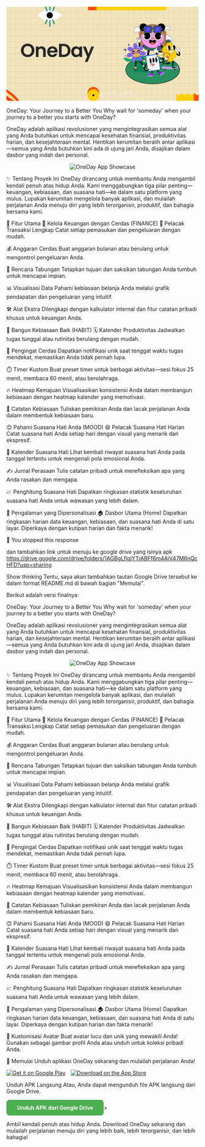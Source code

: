 <p align="center">
<img src="https://github.com/EsGoreng/oneday-android-app-flutter/blob/main/oneday_feature_banner_2.png" alt="OneDay App Showcase"/>
</p>
OneDay: Your Journey to a Better You
Why wait for 'someday' when your journey to a better you starts with OneDay?

OneDay adalah aplikasi revolusioner yang mengintegrasikan semua alat yang Anda butuhkan untuk mencapai kesehatan finansial, produktivitas harian, dan kesejahteraan mental. Hentikan kerumitan beralih antar aplikasi—semua yang Anda butuhkan kini ada di ujung jari Anda, disajikan dalam dasbor yang indah dan personal.

<p align="center">
<img src="https://via.placeholder.com/800x400.png?text=OneDay+App+Showcase" alt="OneDay App Showcase"/>
</p>

✨ Tentang Proyek Ini
OneDay dirancang untuk membantu Anda mengambil kendali penuh atas hidup Anda. Kami menggabungkan tiga pilar penting—keuangan, kebiasaan, dan suasana hati—ke dalam satu platform yang mulus. Lupakan kerumitan mengelola banyak aplikasi, dan mulailah perjalanan Anda menuju diri yang lebih terorganisir, produktif, dan bahagia bersama kami.

🚀 Fitur Utama
💸 Kelola Keuangan dengan Cerdas (FINANCE)
📝 Pelacak Transaksi Lengkap
Catat setiap pemasukan dan pengeluaran dengan mudah.

💰 Anggaran Cerdas
Buat anggaran bulanan atau berulang untuk mengontrol pengeluaran Anda.

🏦 Rencana Tabungan
Tetapkan tujuan dan saksikan tabungan Anda tumbuh untuk mencapai impian.

📊 Visualisasi Data
Pahami kebiasaan belanja Anda melalui grafik pendapatan dan pengeluaran yang intuitif.

🛠️ Alat Ekstra
Dilengkapi dengan kalkulator internal dan fitur catatan pribadi khusus untuk keuangan Anda.

🎯 Bangun Kebiasaan Baik (HABIT)
🗓️ Kalender Produktivitas
Jadwalkan tugas tunggal atau rutinitas berulang dengan mudah.

🔔 Pengingat Cerdas
Dapatkan notifikasi unik saat tenggat waktu tugas mendekat, memastikan Anda tidak pernah lupa.

⏱️ Timer Kustom
Buat preset timer untuk berbagai aktivitas—sesi fokus 25 menit, membaca 60 menit, atau berolahraga.

🔥 Heatmap Kemajuan
Visualisasikan konsistensi Anda dalam membangun kebiasaan dengan heatmap kalender yang memotivasi.

📓 Catatan Kebiasaan
Tuliskan pemikiran Anda dan lacak perjalanan Anda dalam membentuk kebiasaan baru.

😊 Pahami Suasana Hati Anda (MOOD)
😄 Pelacak Suasana Hati Harian
Catat suasana hati Anda setiap hari dengan visual yang menarik dan ekspresif.

📅 Kalender Suasana Hati
Lihat kembali riwayat suasana hati Anda pada tanggal tertentu untuk mengenali pola emosional Anda.

✍️ Jurnal Perasaan
Tulis catatan pribadi untuk merefleksikan apa yang Anda rasakan dan mengapa.

📈 Penghitung Suasana Hati
Dapatkan ringkasan statistik keseluruhan suasana hati Anda untuk wawasan yang lebih dalam.

🌟 Pengalaman yang Dipersonalisasi
🏠 Dasbor Utama (Home)
Dapatkan ringkasan harian data keuangan, kebiasaan, dan suasana hati Anda di satu layar. Diperkaya dengan kutipan harian dan fakta menarik!

👤
You stopped this response






dan tambahkan link untuk menuju ke google drive yang isinya apk https://drive.google.com/drive/folders/1AGBgLflqjYTrABFf6m4AjV47M6nQcHFD?usp=sharing




Show thinking
Tentu, saya akan tambahkan tautan Google Drive tersebut ke dalam format README.md di bawah bagian "Memulai".

Berikut adalah versi finalnya:

OneDay: Your Journey to a Better You
Why wait for 'someday' when your journey to a better you starts with OneDay?

OneDay adalah aplikasi revolusioner yang mengintegrasikan semua alat yang Anda butuhkan untuk mencapai kesehatan finansial, produktivitas harian, dan kesejahteraan mental. Hentikan kerumitan beralih antar aplikasi—semua yang Anda butuhkan kini ada di ujung jari Anda, disajikan dalam dasbor yang indah dan personal.

<p align="center">
<img src="https://via.placeholder.com/800x400.png?text=OneDay+App+Showcase" alt="OneDay App Showcase"/>
</p>

✨ Tentang Proyek Ini
OneDay dirancang untuk membantu Anda mengambil kendali penuh atas hidup Anda. Kami menggabungkan tiga pilar penting—keuangan, kebiasaan, dan suasana hati—ke dalam satu platform yang mulus. Lupakan kerumitan mengelola banyak aplikasi, dan mulailah perjalanan Anda menuju diri yang lebih terorganisir, produktif, dan bahagia bersama kami.

🚀 Fitur Utama
💸 Kelola Keuangan dengan Cerdas (FINANCE)
📝 Pelacak Transaksi Lengkap
Catat setiap pemasukan dan pengeluaran dengan mudah.

💰 Anggaran Cerdas
Buat anggaran bulanan atau berulang untuk mengontrol pengeluaran Anda.

🏦 Rencana Tabungan
Tetapkan tujuan dan saksikan tabungan Anda tumbuh untuk mencapai impian.

📊 Visualisasi Data
Pahami kebiasaan belanja Anda melalui grafik pendapatan dan pengeluaran yang intuitif.

🛠️ Alat Ekstra
Dilengkapi dengan kalkulator internal dan fitur catatan pribadi khusus untuk keuangan Anda.

🎯 Bangun Kebiasaan Baik (HABIT)
🗓️ Kalender Produktivitas
Jadwalkan tugas tunggal atau rutinitas berulang dengan mudah.

🔔 Pengingat Cerdas
Dapatkan notifikasi unik saat tenggat waktu tugas mendekat, memastikan Anda tidak pernah lupa.

⏱️ Timer Kustom
Buat preset timer untuk berbagai aktivitas—sesi fokus 25 menit, membaca 60 menit, atau berolahraga.

🔥 Heatmap Kemajuan
Visualisasikan konsistensi Anda dalam membangun kebiasaan dengan heatmap kalender yang memotivasi.

📓 Catatan Kebiasaan
Tuliskan pemikiran Anda dan lacak perjalanan Anda dalam membentuk kebiasaan baru.

😊 Pahami Suasana Hati Anda (MOOD)
😄 Pelacak Suasana Hati Harian
Catat suasana hati Anda setiap hari dengan visual yang menarik dan ekspresif.

📅 Kalender Suasana Hati
Lihat kembali riwayat suasana hati Anda pada tanggal tertentu untuk mengenali pola emosional Anda.

✍️ Jurnal Perasaan
Tulis catatan pribadi untuk merefleksikan apa yang Anda rasakan dan mengapa.

📈 Penghitung Suasana Hati
Dapatkan ringkasan statistik keseluruhan suasana hati Anda untuk wawasan yang lebih dalam.

🌟 Pengalaman yang Dipersonalisasi
🏠 Dasbor Utama (Home)
Dapatkan ringkasan harian data keuangan, kebiasaan, dan suasana hati Anda di satu layar. Diperkaya dengan kutipan harian dan fakta menarik!

👤 Kustomisasi Avatar
Buat avatar lucu dan unik yang mewakili Anda! Gunakan sebagai gambar profil Anda atau unduh untuk koleksi pribadi Anda.

🔧 Memulai
Unduh aplikasi OneDay sekarang dan mulailah perjalanan Anda!

<a href="https://play.google.com/store" style="display: inline-block; margin-right: 10px;">
<img src="https://play.google.com/intl/en_us/badges/static/images/badges/en_badge_web_generic.png" alt="Get it on Google Play" width="200">
</a>
<a href="https://www.apple.com/app-store/" style="display: inline-block;">
<img src="https://developer.apple.com/assets/elements/badges/download-on-the-app-store.svg" alt="Download on the App Store" width="180">
</a>

Unduh APK Langsung
Atau, Anda dapat mengunduh file APK langsung dari Google Drive.

<a href="https://drive.google.com/drive/folders/1AGBgLflqjYTrABFf6m4AjV47M6nQcHFD?usp=sharing" style="display: inline-block; padding: 12px 28px; background-color: #4CAF50; color: white; text-align: center; text-decoration: none; border-radius: 8px; font-weight: bold;">Unduh APK dari Google Drive</a>>
</a>

Ambil kendali penuh atas hidup Anda. Download OneDay sekarang dan mulailah perjalanan menuju diri yang lebih baik, lebih terorganisir, dan lebih bahagia!
